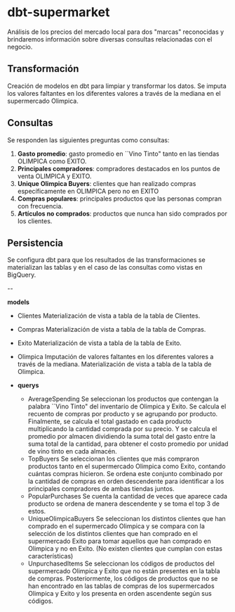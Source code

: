 # dbt-supermarket

Análisis de los precios del mercado local para dos "marcas" reconocidas y brindaremos información sobre diversas consultas relacionadas con el negocio.

## Transformación
Creación de modelos en dbt para limpiar y transformar los datos. Se imputa los valores faltantes en los diferentes valores a través de la mediana en el supermercado Olimpica.

## Consultas
Se responden las siguientes preguntas como consultas:
1. **Gasto promedio**: gasto promedio en ``Vino Tinto" tanto en las tiendas OLIMPICA como EXITO.
2. **Principales compradores**: compradores destacados en los puntos de venta OLIMPICA y EXITO.
3. **Unique Olimpica Buyers**: clientes que han realizado compras específicamente en OLIMPICA pero no en EXITO
4. **Compras populares**: principales productos que las personas compran con frecuencia.
5. **Artículos no comprados**: productos que nunca han sido comprados por los clientes.

## Persistencia
Se configura dbt para que los resultados de las transformaciones se materializan las tablas y en el caso de las consultas como vistas en BigQuery.

--

__models__

- Clientes
    Materialización de vista a tabla de la tabla de Clientes.
- Compras
    Materialización de vista a tabla de la tabla de Compras.
- Exito
    Materialización de vista a tabla de la tabla de Exito.
- Olimpica
    Imputación de valores faltantes en los diferentes valores a través de la mediana.
    Materialización de vista a tabla de la tabla de Olimpica.

- __querys__
    - AverageSpending
        Se seleccionan los productos que contengan la palabra ``Vino Tinto" del inventario de Olimpica y Exito. Se calcula el recuento de compras por producto y se agrupando por producto. Finalmente, se calcula el total gastado en cada producto multiplicando la cantidad comprada por su precio. Y se calcula el promedio por almacen dividiendo la suma total del gasto entre la suma total de la cantidad, para obtener el costo promedio por unidad de vino tinto en cada almacén.
    - TopBuyers
        Se seleccionan los clientes que más compraron productos tanto en el supermercado Olimpica como Exito, contando cuántas compras hicieron. Se ordena este conjunto combinado por la cantidad de compras en orden descendente para identificar a los principales compradores de ambas tiendas juntos.
    - PopularPurchases
        Se cuenta la cantidad de veces que aparece cada producto se ordena de manera descendente y se toma el top 3 de estos.
    - UniqueOlimpicaBuyers
        Se seleccionan los distintos clientes que han comprado en el supermercado Olimpica y se compara con la selección de los distintos clientes que han comprado en el supermercado Exito para tomar aquellos que han comprado en Olimpica y no en Exito. (No existen clientes que cumplan con estas características)
    - UnpurchasedItems
        Se seleccionan los códigos de productos del supermercado Olimpica y Exito que no están presentes en la tabla de compras. Posteriormente, los códigos de productos que no se han encontrado en las tablas de compras de los supermercados Olimpica y Exito y los presenta en orden ascendente según sus códigos.